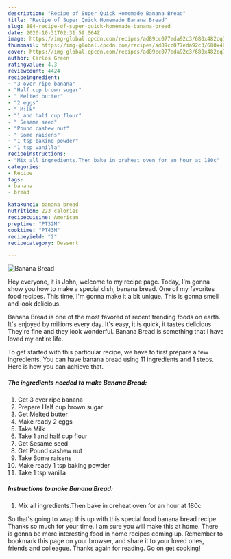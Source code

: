 ```yaml
---
description: "Recipe of Super Quick Homemade Banana Bread"
title: "Recipe of Super Quick Homemade Banana Bread"
slug: 884-recipe-of-super-quick-homemade-banana-bread
date: 2020-10-31T02:31:59.064Z
image: https://img-global.cpcdn.com/recipes/ad89cc077eda92c3/680x482cq70/banana-bread-recipe-main-photo.jpg
thumbnail: https://img-global.cpcdn.com/recipes/ad89cc077eda92c3/680x482cq70/banana-bread-recipe-main-photo.jpg
cover: https://img-global.cpcdn.com/recipes/ad89cc077eda92c3/680x482cq70/banana-bread-recipe-main-photo.jpg
author: Carlos Green
ratingvalue: 4.3
reviewcount: 4424
recipeingredient:
- "3 over ripe banana"
- "Half cup brown sugar"
- " Melted butter"
- "2 eggs"
- " Milk"
- "1 and half cup flour"
- " Sesame seed"
- "Pound cashew nut"
- " Some raisens"
- "1 tsp baking powder"
- "1 tsp vanilla"
recipeinstructions:
- "Mix all ingredients.Then bake in oreheat oven for an hour at 180c"
categories:
- Recipe
tags:
- banana
- bread

katakunci: banana bread 
nutrition: 223 calories
recipecuisine: American
preptime: "PT32M"
cooktime: "PT43M"
recipeyield: "2"
recipecategory: Dessert

---
```



![Banana Bread](https://img-global.cpcdn.com/recipes/ad89cc077eda92c3/680x482cq70/banana-bread-recipe-main-photo.jpg)

Hey everyone, it is John, welcome to my recipe page. Today, I'm gonna show you how to make a special dish, banana bread. One of my favorites food recipes. This time, I'm gonna make it a bit unique. This is gonna smell and look delicious.



Banana Bread is one of the most favored of recent trending foods on earth. It's enjoyed by millions every day. It's easy, it is quick, it tastes delicious. They're fine and they look wonderful. Banana Bread is something that I have loved my entire life.


To get started with this particular recipe, we have to first prepare a few ingredients. You can have banana bread using 11 ingredients and 1 steps. Here is how you can achieve that.

<!--inarticleads1-->

##### The ingredients needed to make Banana Bread:

1. Get 3 over ripe banana
1. Prepare Half cup brown sugar
1. Get  Melted butter
1. Make ready 2 eggs
1. Take  Milk
1. Take 1 and half cup flour
1. Get  Sesame seed
1. Get Pound cashew nut
1. Take  Some raisens
1. Make ready 1 tsp baking powder
1. Take 1 tsp vanilla




<!--inarticleads2-->

##### Instructions to make Banana Bread:

1. Mix all ingredients.Then bake in oreheat oven for an hour at 180c




So that's going to wrap this up with this special food banana bread recipe. Thanks so much for your time. I am sure you will make this at home. There is gonna be more interesting food in home recipes coming up. Remember to bookmark this page on your browser, and share it to your loved ones, friends and colleague. Thanks again for reading. Go on get cooking!
